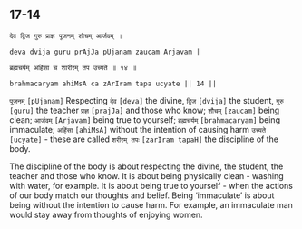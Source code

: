 ## 17-14


```shloka-sa
देव द्विज गुरु प्राज्ञ पूजनम् शौचम् आर्जवम् ।
```
```shloka-sa-hk
deva dvija guru prAjJa pUjanam zaucam Arjavam |
```
```shloka-sa
ब्रह्मचर्यम् अहिंसा च शारीरम् तप उच्यते ॥ १४ ॥
```
```shloka-sa-hk
brahmacaryam ahiMsA ca zArIram tapa ucyate || 14 ||
```

`पूजनम्` `[pUjanam]` Respecting `देव` `[deva]` the divine, `द्विज` `[dvija]` the student, `गुरु` `[guru]` the teacher `प्रज्ञ` `[prajJa]` and those who know; `शौचम्` `[zaucam]` being clean; `आर्जवम्` `[Arjavam]` being true to yourself; `ब्रह्मचर्यम्` `[brahmacaryam]` being immaculate; `अहिंसा` `[ahiMsA]` without the intention of causing harm `उच्यते` `[ucyate]` - these are called `शरीरम् तपः` `[zarIram tapaH]` the discipline of the body.

The discipline of the body is about respecting the divine, the student, the teacher and those who know. 
It is about being physically clean - washing with water, for example. 
It is about being true to yourself - when the actions of our body match our thoughts and belief. Being ‘immaculate’ is about being without the intention to cause harm. For example, an immaculate man would stay away from thoughts of enjoying women.

